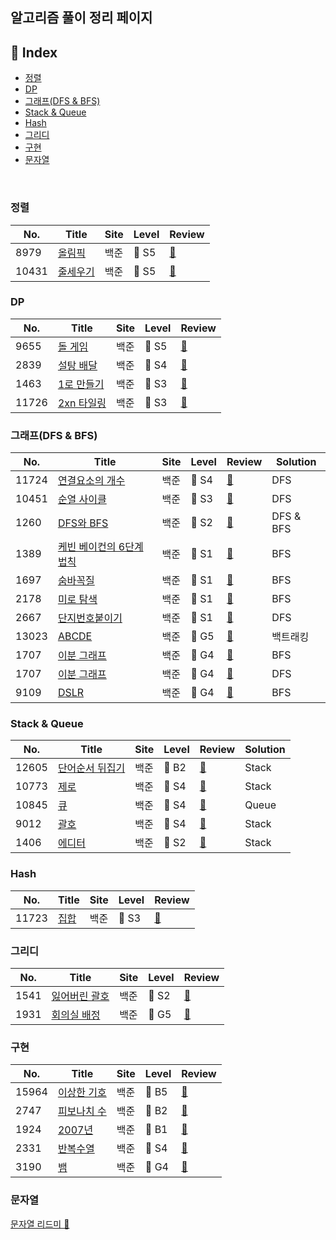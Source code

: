 
## 알고리즘 풀이 정리 페이지


## 🧾 Index
- [정렬](#정렬)
- [DP](#dp)
- [그래프(DFS & BFS)](#그래프dfs--bfs)
- [Stack & Queue](#stack--queue)
- [Hash](#hash)
- [그리디](#그리디)
- [구현](#구현)
- [문자열](#문자열)

</br>

### 정렬

| No. | Title | Site | Level | Review |
|-----|-------|------|-------|------|
| 8979 | [올림픽](https://www.acmicpc.net/problem/8979) | 백준 |  🥈 S5 | [📝](./sliver/8979_올림픽.md) |
| 10431 | [줄세우기](https://www.acmicpc.net/problem/10431) | 백준 |  🥈 S5 | [📝](./sliver/10431_줄세우기.md) |

### DP

| No. | Title | Site | Level | Review |
|-----|-------|------|-------|------|
| 9655 | [돌 게임](https://www.acmicpc.net/problem/9655) | 백준 |  🥈 S5 | [📝](./dp/11726_2xn타일링.md) |
| 2839 | [설탕 배달](https://www.acmicpc.net/problem/2839) | 백준 |  🥈 S4 | [📝](./dp/2839_설탕배달.md) |
| 1463 | [1로 만들기](https://www.acmicpc.net/problem/1463) | 백준 |  🥈 S3 | [📝](./dp/1463_1로%20만들기.md) |
| 11726 | [2xn 타일링](https://www.acmicpc.net/problem/11726) | 백준 |  🥈 S3 | [📝](./dp/11726_2xn타일링.md) |

### 그래프(DFS & BFS)

| No. | Title | Site | Level | Review | Solution |
|-----|-------|------|-------|------|----|
| 11724 | [연결요소의 개수](https://www.acmicpc.net/problem/11724) | 백준 |  🥈 S4 | [📝](./sliver/11724_연결요소의개수.md) |  DFS |
| 10451 | [순열 사이클](https://www.acmicpc.net/problem/10451) | 백준 |  🥈 S3 | [📝](./sliver/10451_순열사이클.md) | DFS |
| 1260 | [DFS와 BFS](https://www.acmicpc.net/problem/1260) | 백준 |  🥈 S2 | [📝](./sliver/1260_DFS와BFS.md) | DFS & BFS| 
| 1389 | [케빈 베이컨의 6단계 법칙](https://www.acmicpc.net/problem/1389) | 백준 | 🥈 S1 | [📝](./sliver/1389_케빈베이컨의6단계법칙.md) |BFS| 
| 1697 | [숨바꼭질](https://www.acmicpc.net/problem/1697) | 백준 | 🥈 S1 | [📝](./sliver/1697_숨바꼭질.md) |BFS| 
| 2178 | [미로 탐색](https://www.acmicpc.net/problem/2178) | 백준 | 🥈 S1 | [📝](./sliver/2178_미로탐색.md) |BFS| 
| 2667 | [단지번호붙이기](https://www.acmicpc.net/problem/2667) | 백준 |  🥈 S1 | [📝](./sliver/2667_단지번호붙이기.md) |  DFS |
| 13023 | [ABCDE](https://www.acmicpc.net/problem/13023) | 백준 |  🥇 G5 | [📝](./gold/13023_ABCDE.md) |  백트래킹 |
| 1707 | [이분 그래프](https://www.acmicpc.net/problem/1707) | 백준 |  🥇 G4 | [📝](./gold/1707_이분그래프_bfs.md) |  BFS |
| 1707 | [이분 그래프](https://www.acmicpc.net/problem/1707) | 백준 |  🥇 G4 | [📝](./gold/1707_이분그래프_dfs.md) |  DFS |
| 9109 | [DSLR](https://www.acmicpc.net/problem/9109) | 백준 |  🥇 G4 | [📝](./gold/9019.DSLR.md) |  BFS |


### Stack & Queue

| No. | Title | Site | Level | Review | Solution |
|-----|-------|------|-------|------|----|
| 12605 | [단어순서 뒤집기](https://www.acmicpc.net/problem/12605) | 백준 |  🥉 B2 | [📝](./bronze/12605_단어순서뒤집기.md) | Stack |
| 10773 | [제로](https://www.acmicpc.net/problem/10773) | 백준 |  🥈 S4 | [📝](./sliver/10773_제로.md) | Stack |
| 10845 | [큐](https://www.acmicpc.net/problem/10845) | 백준 |  🥈 S4 | [📝](./sliver/10845_큐.md) | Queue |
| 9012 | [괄호](https://www.acmicpc.net/problem/9012) | 백준 |  🥈 S4 | [📝](./sliver/9012_괄호.md) |Stack | 
| 1406 | [에디터](https://www.acmicpc.net/problem/1406) | 백준 |  🥈 S2 | [📝](./sliver/1406_에디터.md) |Stack | 

### Hash

| No. | Title | Site | Level | Review |
|-----|-------|------|-------|------|
| 11723 | [집합](https://www.acmicpc.net/problem/11723) | 백준 |  🥈 S3 | [📝](./sliver/11723_집합.md) |

### 그리디

| No. | Title | Site | Level | Review |
|-----|-------|------|-------|------|
| 1541 | [잃어버린 괄호](https://www.acmicpc.net/problem/1541) | 백준 |  🥈 S2 | [📝](./sliver/1541_잃어버린괄호.md) |
| 1931 | [회의실 배정](https://www.acmicpc.net/problem/1931) | 백준 |  🥇 G5 | [📝](./gold/1931_회의실배정.md) |


### 구현 

| No. | Title | Site | Level | Review |
|-----|-------|------|-------|------|
| 15964 | [이상한 기호](https://www.acmicpc.net/problem/15964) | 백준 |  🥉 B5 | [📝](./bronze/15964_이상한기호.md) |
| 2747 | [피보나치 수](https://www.acmicpc.net/problem/2747) | 백준 |  🥉 B2 | [📝](./bronze/2747_피보나치수.md) |
| 1924 | [2007년](https://www.acmicpc.net/problem/1924) | 백준 |  🥉 B1 | [📝](./bronze/1924_2007년.md) |
| 2331 | [반복수열](https://www.acmicpc.net/problem/2331) | 백준 |  🥈 S4 | [📝](./sliver/2331_반복수열.md) |
| 3190 | [뱀](https://www.acmicpc.net/problem/3190) | 백준 |  🥇 G4 | [📝](./gold/3190_뱀.md) |


### 문자열 
[ 문자열 리드미 📝](./bronze/문자열.md)